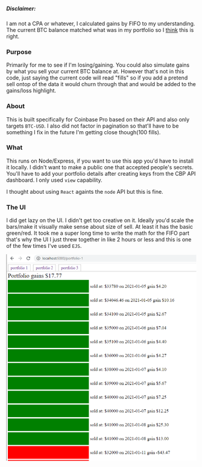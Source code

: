 ##### Disclaimer:
I am not a CPA or whatever, I calculated gains by FIFO to my understanding. The current BTC balance matched what was in my portfolio so I <u>think</u> this is right.

### Purpose
Primarily for me to see if I'm losing/gaining. You could also simulate gains by what you sell your current BTC balance at. However that's not in this code, just saying the current code will read "fills" so if you add a pretend sell ontop of the data it would churn through that and would be added to the gains/loss highlight.

### About
This is built specifically for Coinbase Pro based on their API and also only targets `BTC-USD`. I also did not factor in pagination so that'll have to be something I fix in the future I'm getting close though(100 fills).

### What
This runs on Node/Express, if you want to use this app you'd have to install it locally. I didn't want to make a public one that accepted people's secrets. You'll have to add your portfolio details after creating keys from the CBP API dashboard. I only used `view` capability.

I thought about using `React` againts the `node` API but this is fine.

### The UI
I did get lazy on the UI. I didn't get too creative on it. Ideally you'd scale the bars/make it visually make sense about size of sell. At least it has the basic green/red. It took me a super long time to write the math for the FIFO part that's why the UI I just threw together in like 2 hours or less and this is one of the few times I've used `EJS`.

![current UI](./current-ui.PNG)